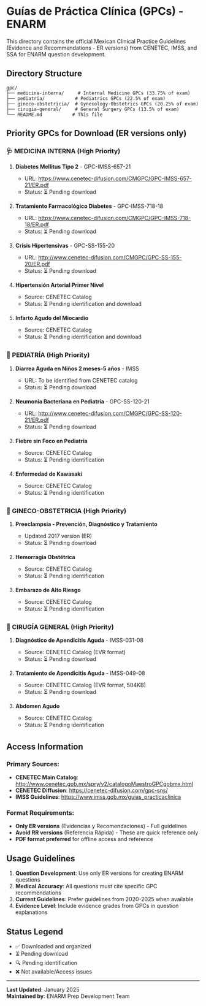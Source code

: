 # Guías de Práctica Clínica (GPCs) - ENARM

This directory contains the official Mexican Clinical Practice Guidelines (Evidence and Recommendations - ER versions) from CENETEC, IMSS, and SSA for ENARM question development.

## Directory Structure

```
gpc/
├── medicina-interna/     # Internal Medicine GPCs (33.75% of exam)
├── pediatria/           # Pediatrics GPCs (22.5% of exam)
├── gineco-obstetricia/  # Gynecology-Obstetrics GPCs (20.25% of exam)
├── cirugia-general/     # General Surgery GPCs (13.5% of exam)
└── README.md           # This file
```

## Priority GPCs for Download (ER versions only)

### 🩺 MEDICINA INTERNA (High Priority)
1. **Diabetes Mellitus Tipo 2** - GPC-IMSS-657-21
   - URL: https://www.cenetec-difusion.com/CMGPC/GPC-IMSS-657-21/ER.pdf
   - Status: ⏳ Pending download
   
2. **Tratamiento Farmacológico Diabetes** - GPC-IMSS-718-18  
   - URL: https://www.cenetec-difusion.com/CMGPC/GPC-IMSS-718-18/ER.pdf
   - Status: ⏳ Pending download
   
3. **Crisis Hipertensivas** - GPC-SS-155-20
   - URL: http://www.cenetec-difusion.com/CMGPC/GPC-SS-155-20/ER.pdf
   - Status: ⏳ Pending download
   
4. **Hipertensión Arterial Primer Nivel**
   - Source: CENETEC Catalog
   - Status: ⏳ Pending identification and download
   
5. **Infarto Agudo del Miocardio**
   - Source: CENETEC Catalog  
   - Status: ⏳ Pending identification and download

### 👶 PEDIATRÍA (High Priority)
1. **Diarrea Aguda en Niños 2 meses-5 años** - IMSS
   - URL: To be identified from CENETEC catalog
   - Status: ⏳ Pending download
   
2. **Neumonía Bacteriana en Pediatría** - GPC-SS-120-21
   - URL: http://www.cenetec-difusion.com/CMGPC/GPC-SS-120-21/ER.pdf
   - Status: ⏳ Pending download
   
3. **Fiebre sin Foco en Pediatría**
   - Source: CENETEC Catalog
   - Status: ⏳ Pending identification
   
4. **Enfermedad de Kawasaki**
   - Source: CENETEC Catalog
   - Status: ⏳ Pending identification

### 🤰 GINECO-OBSTETRICIA (High Priority)
1. **Preeclampsia - Prevención, Diagnóstico y Tratamiento**
   - Updated 2017 version (ER)
   - Status: ⏳ Pending download
   
2. **Hemorragia Obstétrica**
   - Source: CENETEC Catalog
   - Status: ⏳ Pending identification
   
3. **Embarazo de Alto Riesgo**
   - Source: CENETEC Catalog  
   - Status: ⏳ Pending identification

### 🔪 CIRUGÍA GENERAL (High Priority)
1. **Diagnóstico de Apendicitis Aguda** - IMSS-031-08
   - Source: CENETEC Catalog (EVR format)
   - Status: ⏳ Pending download
   
2. **Tratamiento de Apendicitis Aguda** - IMSS-049-08
   - Source: CENETEC Catalog (EVR format, 504KB)
   - Status: ⏳ Pending download
   
3. **Abdomen Agudo**
   - Source: CENETEC Catalog
   - Status: ⏳ Pending identification

## Access Information

### Primary Sources:
- **CENETEC Main Catalog**: http://www.cenetec.gob.mx/spry/v2/catalogoMaestroGPCgobmx.html
- **CENETEC Diffusion**: https://cenetec-difusion.com/gpc-sns/
- **IMSS Guidelines**: https://www.imss.gob.mx/guias_practicaclinica

### Format Requirements:
- **Only ER versions** (Evidencias y Recomendaciones) - Full guidelines
- **Avoid RR versions** (Referencia Rápida) - These are quick reference only
- **PDF format preferred** for offline access and reference

## Usage Guidelines

1. **Question Development**: Use only ER versions for creating ENARM questions
2. **Medical Accuracy**: All questions must cite specific GPC recommendations  
3. **Current Guidelines**: Prefer guidelines from 2020-2025 when available
4. **Evidence Level**: Include evidence grades from GPCs in question explanations

## Status Legend
- ✅ Downloaded and organized
- ⏳ Pending download
- 🔍 Pending identification
- ❌ Not available/Access issues

---

**Last Updated**: January 2025  
**Maintained by**: ENARM Prep Development Team